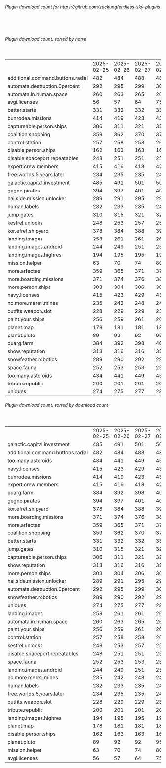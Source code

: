 <h6>Plugin download count for https://github.com/zuckung/endless-sky-plugins</h6><br>
<br>
<h6>Plugin download count, sorted by name</h6><sub><sup><br>
<table>
	<tr>
		<td></td>
		<td>2025-02-25</td>
		<td>2025-02-26</td>
		<td>2025-02-27</td>
		<td>2025-02-28</td>
		<td>2025-03-01</td>
		<td>2025-03-02</td>
		<td>2025-03-03</td>
		<td>today +</td>
	</tr>
	<tr>
		<td>additional.command.buttons.radial</td>
		<td>482</td>
		<td>484</td>
		<td>488</td>
		<td>489</td>
		<td>493</td>
		<td>495</td>
		<td>495</td>
		<td></td>
	</tr>
	<tr>
		<td>automata.destruction.0percent</td>
		<td>292</td>
		<td>295</td>
		<td>299</td>
		<td>300</td>
		<td>302</td>
		<td>303</td>
		<td>303</td>
		<td></td>
	</tr>
	<tr>
		<td>automata.in.human.space</td>
		<td>260</td>
		<td>263</td>
		<td>265</td>
		<td>266</td>
		<td>268</td>
		<td>271</td>
		<td>271</td>
		<td></td>
	</tr>
	<tr>
		<td>avgi.licenses</td>
		<td>56</td>
		<td>57</td>
		<td>64</td>
		<td>75</td>
		<td>77</td>
		<td>82</td>
		<td>82</td>
		<td></td>
	</tr>
	<tr>
		<td>better.starts</td>
		<td>331</td>
		<td>332</td>
		<td>332</td>
		<td>336</td>
		<td>336</td>
		<td>337</td>
		<td>337</td>
		<td></td>
	</tr>
	<tr>
		<td>bunrodea.missions</td>
		<td>414</td>
		<td>419</td>
		<td>423</td>
		<td>431</td>
		<td>433</td>
		<td>436</td>
		<td>436</td>
		<td></td>
	</tr>
	<tr>
		<td>captureable.person.ships</td>
		<td>306</td>
		<td>311</td>
		<td>321</td>
		<td>326</td>
		<td>330</td>
		<td>331</td>
		<td>331</td>
		<td></td>
	</tr>
	<tr>
		<td>coalition.shopping</td>
		<td>359</td>
		<td>362</td>
		<td>370</td>
		<td>371</td>
		<td>373</td>
		<td>374</td>
		<td>374</td>
		<td></td>
	</tr>
	<tr>
		<td>control.station</td>
		<td>257</td>
		<td>258</td>
		<td>258</td>
		<td>263</td>
		<td>263</td>
		<td>263</td>
		<td>263</td>
		<td></td>
	</tr>
	<tr>
		<td>disable.person.ships</td>
		<td>162</td>
		<td>163</td>
		<td>163</td>
		<td>164</td>
		<td>164</td>
		<td>164</td>
		<td>164</td>
		<td></td>
	</tr>
	<tr>
		<td>disable.spaceport.repeatables</td>
		<td>248</td>
		<td>251</td>
		<td>251</td>
		<td>252</td>
		<td>252</td>
		<td>257</td>
		<td>257</td>
		<td></td>
	</tr>
	<tr>
		<td>expert.crew.members</td>
		<td>415</td>
		<td>416</td>
		<td>418</td>
		<td>428</td>
		<td>428</td>
		<td>432</td>
		<td>434</td>
		<td>+ 2</td>
	</tr>
	<tr>
		<td>free.worlds.5.years.later</td>
		<td>234</td>
		<td>235</td>
		<td>235</td>
		<td>240</td>
		<td>240</td>
		<td>240</td>
		<td>240</td>
		<td></td>
	</tr>
	<tr>
		<td>galactic.capital.investment</td>
		<td>485</td>
		<td>491</td>
		<td>501</td>
		<td>505</td>
		<td>513</td>
		<td>515</td>
		<td>517</td>
		<td>+ 2</td>
	</tr>
	<tr>
		<td>gegno.pirates</td>
		<td>394</td>
		<td>397</td>
		<td>401</td>
		<td>403</td>
		<td>407</td>
		<td>407</td>
		<td>407</td>
		<td></td>
	</tr>
	<tr>
		<td>hai.side.mission.unlocker</td>
		<td>289</td>
		<td>291</td>
		<td>295</td>
		<td>299</td>
		<td>305</td>
		<td>305</td>
		<td>305</td>
		<td></td>
	</tr>
	<tr>
		<td>human.labels</td>
		<td>232</td>
		<td>233</td>
		<td>235</td>
		<td>240</td>
		<td>242</td>
		<td>244</td>
		<td>244</td>
		<td></td>
	</tr>
	<tr>
		<td>jump.gates</td>
		<td>310</td>
		<td>315</td>
		<td>321</td>
		<td>323</td>
		<td>327</td>
		<td>331</td>
		<td>331</td>
		<td></td>
	</tr>
	<tr>
		<td>kestrel.unlocks</td>
		<td>248</td>
		<td>253</td>
		<td>257</td>
		<td>258</td>
		<td>258</td>
		<td>260</td>
		<td>260</td>
		<td></td>
	</tr>
	<tr>
		<td>kor.efret.shipyard</td>
		<td>378</td>
		<td>384</td>
		<td>388</td>
		<td>391</td>
		<td>393</td>
		<td>396</td>
		<td>398</td>
		<td>+ 2</td>
	</tr>
	<tr>
		<td>landing.images</td>
		<td>258</td>
		<td>261</td>
		<td>261</td>
		<td>264</td>
		<td>268</td>
		<td>272</td>
		<td>274</td>
		<td>+ 2</td>
	</tr>
	<tr>
		<td>landing.images.android</td>
		<td>244</td>
		<td>249</td>
		<td>251</td>
		<td>252</td>
		<td>252</td>
		<td>254</td>
		<td>254</td>
		<td></td>
	</tr>
	<tr>
		<td>landing.images.highres</td>
		<td>194</td>
		<td>195</td>
		<td>195</td>
		<td>196</td>
		<td>196</td>
		<td>196</td>
		<td>198</td>
		<td>+ 2</td>
	</tr>
	<tr>
		<td>mission.helper</td>
		<td>63</td>
		<td>70</td>
		<td>74</td>
		<td>80</td>
		<td>85</td>
		<td>87</td>
		<td>87</td>
		<td></td>
	</tr>
	<tr>
		<td>more.arfectas</td>
		<td>359</td>
		<td>365</td>
		<td>371</td>
		<td>373</td>
		<td>377</td>
		<td>379</td>
		<td>381</td>
		<td>+ 2</td>
	</tr>
	<tr>
		<td>more.boarding.missions</td>
		<td>371</td>
		<td>374</td>
		<td>376</td>
		<td>383</td>
		<td>387</td>
		<td>387</td>
		<td>389</td>
		<td>+ 2</td>
	</tr>
	<tr>
		<td>more.person.ships</td>
		<td>303</td>
		<td>304</td>
		<td>306</td>
		<td>309</td>
		<td>309</td>
		<td>311</td>
		<td>311</td>
		<td></td>
	</tr>
	<tr>
		<td>navy.licenses</td>
		<td>415</td>
		<td>423</td>
		<td>429</td>
		<td>436</td>
		<td>436</td>
		<td>438</td>
		<td>438</td>
		<td></td>
	</tr>
	<tr>
		<td>no.more.mereti.mines</td>
		<td>235</td>
		<td>242</td>
		<td>248</td>
		<td>249</td>
		<td>251</td>
		<td>251</td>
		<td>251</td>
		<td></td>
	</tr>
	<tr>
		<td>outfits.weapon.slot</td>
		<td>228</td>
		<td>229</td>
		<td>229</td>
		<td>231</td>
		<td>231</td>
		<td>231</td>
		<td>231</td>
		<td></td>
	</tr>
	<tr>
		<td>paint.your.ships</td>
		<td>256</td>
		<td>259</td>
		<td>261</td>
		<td>263</td>
		<td>265</td>
		<td>267</td>
		<td>269</td>
		<td>+ 2</td>
	</tr>
	<tr>
		<td>planet.map</td>
		<td>178</td>
		<td>181</td>
		<td>181</td>
		<td>182</td>
		<td>184</td>
		<td>184</td>
		<td>184</td>
		<td></td>
	</tr>
	<tr>
		<td>planet.pluto</td>
		<td>89</td>
		<td>92</td>
		<td>92</td>
		<td>95</td>
		<td>95</td>
		<td>95</td>
		<td>95</td>
		<td></td>
	</tr>
	<tr>
		<td>quarg.farm</td>
		<td>384</td>
		<td>392</td>
		<td>398</td>
		<td>401</td>
		<td>409</td>
		<td>411</td>
		<td>411</td>
		<td></td>
	</tr>
	<tr>
		<td>show.reputation</td>
		<td>313</td>
		<td>316</td>
		<td>316</td>
		<td>320</td>
		<td>320</td>
		<td>320</td>
		<td>320</td>
		<td></td>
	</tr>
	<tr>
		<td>snowfeather.robotics</td>
		<td>289</td>
		<td>290</td>
		<td>292</td>
		<td>297</td>
		<td>297</td>
		<td>297</td>
		<td>297</td>
		<td></td>
	</tr>
	<tr>
		<td>space.fauna</td>
		<td>252</td>
		<td>253</td>
		<td>253</td>
		<td>254</td>
		<td>254</td>
		<td>254</td>
		<td>254</td>
		<td></td>
	</tr>
	<tr>
		<td>too.many.asteroids</td>
		<td>434</td>
		<td>441</td>
		<td>449</td>
		<td>452</td>
		<td>454</td>
		<td>454</td>
		<td>456</td>
		<td>+ 2</td>
	</tr>
	<tr>
		<td>tribute.republic</td>
		<td>200</td>
		<td>201</td>
		<td>201</td>
		<td>202</td>
		<td>202</td>
		<td>202</td>
		<td>204</td>
		<td>+ 2</td>
	</tr>
	<tr>
		<td>uniques</td>
		<td>274</td>
		<td>275</td>
		<td>277</td>
		<td>284</td>
		<td>286</td>
		<td>286</td>
		<td>288</td>
		<td>+ 2</td>
	</tr>
</table>
</sub></sup>
<h6>Plugin download count, sorted by download count</h6><sub><sup><br>
<table>
	<tr>
		<td></td>
		<td>2025-02-25</td>
		<td>2025-02-26</td>
		<td>2025-02-27</td>
		<td>2025-02-28</td>
		<td>2025-03-01</td>
		<td>2025-03-02</td>
		<td>2025-03-03</td>
		<td>today +</td>
	</tr>
	<tr>
		<td>galactic.capital.investment</td>
		<td>485</td>
		<td>491</td>
		<td>501</td>
		<td>505</td>
		<td>513</td>
		<td>515</td>
		<td>517</td>
		<td>+ 2</td>
	</tr>
	<tr>
		<td>additional.command.buttons.radial</td>
		<td>482</td>
		<td>484</td>
		<td>488</td>
		<td>489</td>
		<td>493</td>
		<td>495</td>
		<td>495</td>
		<td></td>
	</tr>
	<tr>
		<td>too.many.asteroids</td>
		<td>434</td>
		<td>441</td>
		<td>449</td>
		<td>452</td>
		<td>454</td>
		<td>454</td>
		<td>456</td>
		<td>+ 2</td>
	</tr>
	<tr>
		<td>navy.licenses</td>
		<td>415</td>
		<td>423</td>
		<td>429</td>
		<td>436</td>
		<td>436</td>
		<td>438</td>
		<td>438</td>
		<td></td>
	</tr>
	<tr>
		<td>bunrodea.missions</td>
		<td>414</td>
		<td>419</td>
		<td>423</td>
		<td>431</td>
		<td>433</td>
		<td>436</td>
		<td>436</td>
		<td></td>
	</tr>
	<tr>
		<td>expert.crew.members</td>
		<td>415</td>
		<td>416</td>
		<td>418</td>
		<td>428</td>
		<td>428</td>
		<td>432</td>
		<td>434</td>
		<td>+ 2</td>
	</tr>
	<tr>
		<td>quarg.farm</td>
		<td>384</td>
		<td>392</td>
		<td>398</td>
		<td>401</td>
		<td>409</td>
		<td>411</td>
		<td>411</td>
		<td></td>
	</tr>
	<tr>
		<td>gegno.pirates</td>
		<td>394</td>
		<td>397</td>
		<td>401</td>
		<td>403</td>
		<td>407</td>
		<td>407</td>
		<td>407</td>
		<td></td>
	</tr>
	<tr>
		<td>kor.efret.shipyard</td>
		<td>378</td>
		<td>384</td>
		<td>388</td>
		<td>391</td>
		<td>393</td>
		<td>396</td>
		<td>398</td>
		<td>+ 2</td>
	</tr>
	<tr>
		<td>more.boarding.missions</td>
		<td>371</td>
		<td>374</td>
		<td>376</td>
		<td>383</td>
		<td>387</td>
		<td>387</td>
		<td>389</td>
		<td>+ 2</td>
	</tr>
	<tr>
		<td>more.arfectas</td>
		<td>359</td>
		<td>365</td>
		<td>371</td>
		<td>373</td>
		<td>377</td>
		<td>379</td>
		<td>381</td>
		<td>+ 2</td>
	</tr>
	<tr>
		<td>coalition.shopping</td>
		<td>359</td>
		<td>362</td>
		<td>370</td>
		<td>371</td>
		<td>373</td>
		<td>374</td>
		<td>374</td>
		<td></td>
	</tr>
	<tr>
		<td>better.starts</td>
		<td>331</td>
		<td>332</td>
		<td>332</td>
		<td>336</td>
		<td>336</td>
		<td>337</td>
		<td>337</td>
		<td></td>
	</tr>
	<tr>
		<td>jump.gates</td>
		<td>310</td>
		<td>315</td>
		<td>321</td>
		<td>323</td>
		<td>327</td>
		<td>331</td>
		<td>331</td>
		<td></td>
	</tr>
	<tr>
		<td>captureable.person.ships</td>
		<td>306</td>
		<td>311</td>
		<td>321</td>
		<td>326</td>
		<td>330</td>
		<td>331</td>
		<td>331</td>
		<td></td>
	</tr>
	<tr>
		<td>show.reputation</td>
		<td>313</td>
		<td>316</td>
		<td>316</td>
		<td>320</td>
		<td>320</td>
		<td>320</td>
		<td>320</td>
		<td></td>
	</tr>
	<tr>
		<td>more.person.ships</td>
		<td>303</td>
		<td>304</td>
		<td>306</td>
		<td>309</td>
		<td>309</td>
		<td>311</td>
		<td>311</td>
		<td></td>
	</tr>
	<tr>
		<td>hai.side.mission.unlocker</td>
		<td>289</td>
		<td>291</td>
		<td>295</td>
		<td>299</td>
		<td>305</td>
		<td>305</td>
		<td>305</td>
		<td></td>
	</tr>
	<tr>
		<td>automata.destruction.0percent</td>
		<td>292</td>
		<td>295</td>
		<td>299</td>
		<td>300</td>
		<td>302</td>
		<td>303</td>
		<td>303</td>
		<td></td>
	</tr>
	<tr>
		<td>snowfeather.robotics</td>
		<td>289</td>
		<td>290</td>
		<td>292</td>
		<td>297</td>
		<td>297</td>
		<td>297</td>
		<td>297</td>
		<td></td>
	</tr>
	<tr>
		<td>uniques</td>
		<td>274</td>
		<td>275</td>
		<td>277</td>
		<td>284</td>
		<td>286</td>
		<td>286</td>
		<td>288</td>
		<td>+ 2</td>
	</tr>
	<tr>
		<td>landing.images</td>
		<td>258</td>
		<td>261</td>
		<td>261</td>
		<td>264</td>
		<td>268</td>
		<td>272</td>
		<td>274</td>
		<td>+ 2</td>
	</tr>
	<tr>
		<td>automata.in.human.space</td>
		<td>260</td>
		<td>263</td>
		<td>265</td>
		<td>266</td>
		<td>268</td>
		<td>271</td>
		<td>271</td>
		<td></td>
	</tr>
	<tr>
		<td>paint.your.ships</td>
		<td>256</td>
		<td>259</td>
		<td>261</td>
		<td>263</td>
		<td>265</td>
		<td>267</td>
		<td>269</td>
		<td>+ 2</td>
	</tr>
	<tr>
		<td>control.station</td>
		<td>257</td>
		<td>258</td>
		<td>258</td>
		<td>263</td>
		<td>263</td>
		<td>263</td>
		<td>263</td>
		<td></td>
	</tr>
	<tr>
		<td>kestrel.unlocks</td>
		<td>248</td>
		<td>253</td>
		<td>257</td>
		<td>258</td>
		<td>258</td>
		<td>260</td>
		<td>260</td>
		<td></td>
	</tr>
	<tr>
		<td>disable.spaceport.repeatables</td>
		<td>248</td>
		<td>251</td>
		<td>251</td>
		<td>252</td>
		<td>252</td>
		<td>257</td>
		<td>257</td>
		<td></td>
	</tr>
	<tr>
		<td>space.fauna</td>
		<td>252</td>
		<td>253</td>
		<td>253</td>
		<td>254</td>
		<td>254</td>
		<td>254</td>
		<td>254</td>
		<td></td>
	</tr>
	<tr>
		<td>landing.images.android</td>
		<td>244</td>
		<td>249</td>
		<td>251</td>
		<td>252</td>
		<td>252</td>
		<td>254</td>
		<td>254</td>
		<td></td>
	</tr>
	<tr>
		<td>no.more.mereti.mines</td>
		<td>235</td>
		<td>242</td>
		<td>248</td>
		<td>249</td>
		<td>251</td>
		<td>251</td>
		<td>251</td>
		<td></td>
	</tr>
	<tr>
		<td>human.labels</td>
		<td>232</td>
		<td>233</td>
		<td>235</td>
		<td>240</td>
		<td>242</td>
		<td>244</td>
		<td>244</td>
		<td></td>
	</tr>
	<tr>
		<td>free.worlds.5.years.later</td>
		<td>234</td>
		<td>235</td>
		<td>235</td>
		<td>240</td>
		<td>240</td>
		<td>240</td>
		<td>240</td>
		<td></td>
	</tr>
	<tr>
		<td>outfits.weapon.slot</td>
		<td>228</td>
		<td>229</td>
		<td>229</td>
		<td>231</td>
		<td>231</td>
		<td>231</td>
		<td>231</td>
		<td></td>
	</tr>
	<tr>
		<td>tribute.republic</td>
		<td>200</td>
		<td>201</td>
		<td>201</td>
		<td>202</td>
		<td>202</td>
		<td>202</td>
		<td>204</td>
		<td>+ 2</td>
	</tr>
	<tr>
		<td>landing.images.highres</td>
		<td>194</td>
		<td>195</td>
		<td>195</td>
		<td>196</td>
		<td>196</td>
		<td>196</td>
		<td>198</td>
		<td>+ 2</td>
	</tr>
	<tr>
		<td>planet.map</td>
		<td>178</td>
		<td>181</td>
		<td>181</td>
		<td>182</td>
		<td>184</td>
		<td>184</td>
		<td>184</td>
		<td></td>
	</tr>
	<tr>
		<td>disable.person.ships</td>
		<td>162</td>
		<td>163</td>
		<td>163</td>
		<td>164</td>
		<td>164</td>
		<td>164</td>
		<td>164</td>
		<td></td>
	</tr>
	<tr>
		<td>planet.pluto</td>
		<td>89</td>
		<td>92</td>
		<td>92</td>
		<td>95</td>
		<td>95</td>
		<td>95</td>
		<td>95</td>
		<td></td>
	</tr>
	<tr>
		<td>mission.helper</td>
		<td>63</td>
		<td>70</td>
		<td>74</td>
		<td>80</td>
		<td>85</td>
		<td>87</td>
		<td>87</td>
		<td></td>
	</tr>
	<tr>
		<td>avgi.licenses</td>
		<td>56</td>
		<td>57</td>
		<td>64</td>
		<td>75</td>
		<td>77</td>
		<td>82</td>
		<td>82</td>
		<td></td>
	</tr>
</table>
</sub></sup>
